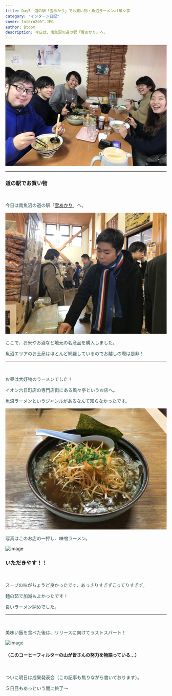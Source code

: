 ```yaml
---
title: Day5　道の駅「雪あかり」でお買い物・魚沼ラーメンat風々亭
category: "インターン日記"
cover: Intern205^.JPG
author: Btoom
description: 今日は、南魚沼の道の駅「雪あかり」へ。
---
```


![image](./Intern205.JPG)

---

### 道の駅でお買い物
<br />

<font color="DarkSlateGray">

今日は南魚沼の道の駅「[雪あかり](http://www.city.minamiuonuma.niigata.jp/kanko/kanko_museum/eat/1455872578758.html)」へ。

![image](./Intern198.JPG)

ここで、お米やお酒など地元の名産品を購入しました。

魚沼エリアのお土産はほとんど網羅しているのでお越しの際は是非！

---
<br />

お昼は大好物のラーメンでした！

イオン六日町店の専門店街にある風々亭というお店へ。

魚沼ラーメンというジャンルがあるなんて知らなかったです。

![image](./Intern212.JPG)

写真はこのお店の一押し、味噌ラーメン。

</font>

![image](./Intern207.png)

### いただきやす！！
<br />

<font color="DarkSlateGray">

スープの味がちょうど良かったです、あっさりすぎずこってりすぎず。

麺の茹で加減もよかったです！

良いラーメン納めでした。

---
<br />

美味い飯を食べた後は、リリースに向けてラストスパート！
<br />

![image](./Intern298.png)

</font>

#### （このコーヒーフィルターの山が皆さんの努力を物語っている…）
<br />

<font color="DarkSlateGray">

ついに明日は成果発表会（この記事も焦りながら書いております）。

５日目もあっという間に終了〜

</font>